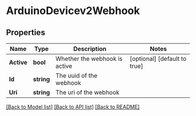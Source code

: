 # ArduinoDevicev2Webhook

## Properties

Name | Type | Description | Notes
------------ | ------------- | ------------- | -------------
**Active** | **bool** | Whether the webhook is active | [optional] [default to true]
**Id** | **string** | The uuid of the webhook | 
**Uri** | **string** | The uri of the webhook | 

[[Back to Model list]](../README.md#documentation-for-models) [[Back to API list]](../README.md#documentation-for-api-endpoints) [[Back to README]](../README.md)


